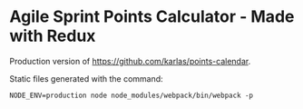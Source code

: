 Agile Sprint Points Calculator - Made with Redux
================================================

Production version of https://github.com/karlas/points-calendar.

Static files generated with the command:

```
NODE_ENV=production node node_modules/webpack/bin/webpack -p
```
